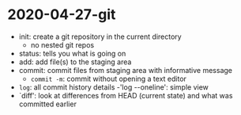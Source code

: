 # 2020-04-27-git

- init: create a git repository in the current directory
	- no nested git repos
- status: tells you what is going on
- add: add file(s) to the staging area
- commit: commit files from staging area with informative message
	- `commit -m`: commit without opening a text editor
- `log`: all commit history details
	-'log --oneline': simple view
- `diff': look at differences from HEAD (current state) and what was committed earlier
